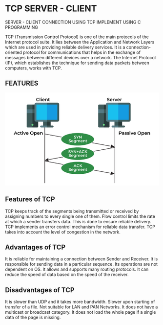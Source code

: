 
# TCP SERVER - CLIENT 

SERVER - CLIENT CONNECTION USING TCP 
IMPLEMENT USING C PROGRAMMING

TCP (Transmission Control Protocol) is one of the main protocols of the Internet protocol suite. It lies between the Application and Network Layers which are used in providing reliable delivery services. It is a connection-oriented protocol for communications that helps in the exchange of messages between different devices over a network. The Internet Protocol (IP), which establishes the technique for sending data packets between computers, works with TCP. 




## FEATURES

![tcp](https://github.com/Abhinand-s/s6-networklab/blob/main/1.tcp%20serverclient/TCP-1.png)


## Features of TCP
TCP keeps track of the segments being transmitted or received by assigning numbers to every single one of them.
Flow control limits the rate at which a sender transfers data. This is done to ensure reliable delivery.
TCP implements an error control mechanism for reliable data transfer.
TCP takes into account the level of congestion in the network.
## Advantages of TCP
It is reliable for maintaining a connection between Sender and Receiver.
It is responsible for sending data in a particular sequence.
Its operations are not dependent on OS.
It allows and supports many routing protocols.
It can reduce the speed of data based on the speed of the receiver.
## Disadvantages of TCP
It is slower than UDP and it takes more bandwidth.
Slower upon starting of transfer of a file.
Not suitable for LAN and PAN Networks.
It does not have a multicast or broadcast category.
It does not load the whole page if a single data of the page is missing.